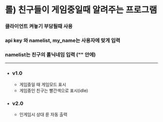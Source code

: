 롤) 친구들이 게임중일때 알려주는 프로그램
==============
### 클라이언트 켜놓기 부담될때 사용
### api key 와 namelist, my_name는 사용자에 맞게 입력
### namelist는 친구의 롤닉네임 입력 ("" 안에)   

-------
- ### v1.0 
  - 게임중일 때 게임모드 표시
  - 게임중인 친구는 빨간색으로 표시(idle)

- ### v2.0
  - 인게임시 상대 룬 자동 출력

